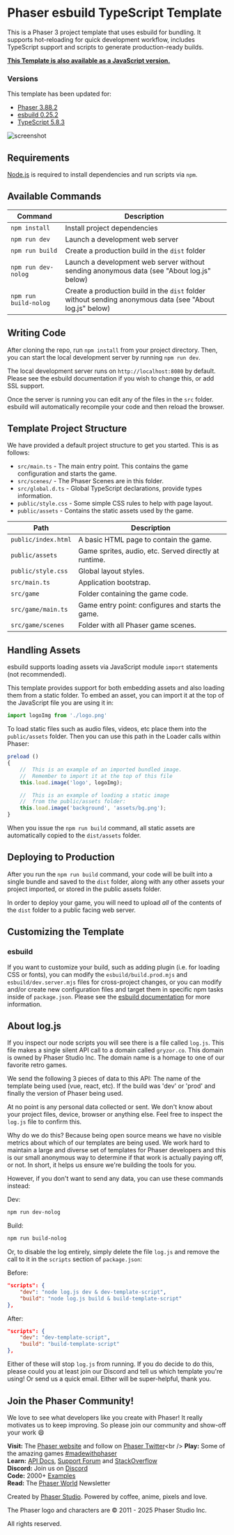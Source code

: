 # Phaser esbuild TypeScript Template

This is a Phaser 3 project template that uses esbuild for bundling. It supports hot-reloading for quick development workflow, includes TypeScript support and scripts to generate production-ready builds.

**[This Template is also available as a JavaScript version.](https://github.com/phaserjs/template-esbuild)**

### Versions

This template has been updated for:

- [Phaser 3.88.2](https://github.com/phaserjs/phaser)
- [esbuild 0.25.2](https://github.com/evanw/esbuild)
- [TypeScript 5.8.3](https://github.com/microsoft/TypeScript)

![screenshot](screenshot.png)

## Requirements

[Node.js](https://nodejs.org) is required to install dependencies and run scripts via `npm`.

## Available Commands

| Command | Description |
|---------|-------------|
| `npm install` | Install project dependencies |
| `npm run dev` | Launch a development web server |
| `npm run build` | Create a production build in the `dist` folder |
| `npm run dev-nolog` | Launch a development web server without sending anonymous data (see "About log.js" below) |
| `npm run build-nolog` | Create a production build in the `dist` folder without sending anonymous data (see "About log.js" below) |

## Writing Code

After cloning the repo, run `npm install` from your project directory. Then, you can start the local development server by running `npm run dev`.

The local development server runs on `http://localhost:8080` by default. Please see the esbuild documentation if you wish to change this, or add SSL support.

Once the server is running you can edit any of the files in the `src` folder. esbuild will automatically recompile your code and then reload the browser.

## Template Project Structure

We have provided a default project structure to get you started. This is as follows:

- `src/main.ts` - The main entry point. This contains the game configuration and starts the game.
- `src/scenes/` - The Phaser Scenes are in this folder.
- `src/global.d.ts` - Global TypeScript declarations, provide types information.
- `public/style.css` - Some simple CSS rules to help with page layout.
- `public/assets` - Contains the static assets used by the game.

| Path                         | Description                                                |
|------------------------------|------------------------------------------------------------|
| `public/index.html`          | A basic HTML page to contain the game.                     |
| `public/assets`              | Game sprites, audio, etc. Served directly at runtime.      |
| `public/style.css`           | Global layout styles.                                      |
| `src/main.ts`                | Application bootstrap.                                     |
| `src/game`                   | Folder containing the game code.                           |
| `src/game/main.ts`           | Game entry point: configures and starts the game.          |
| `src/game/scenes`            | Folder with all Phaser game scenes.                        |                                             |


## Handling Assets

esbuild supports loading assets via JavaScript module `import` statements (not recommended).

This template provides support for both embedding assets and also loading them from a static folder. To embed an asset, you can import it at the top of the JavaScript file you are using it in:

```js
import logoImg from './logo.png'
```

To load static files such as audio files, videos, etc place them into the `public/assets` folder. Then you can use this path in the Loader calls within Phaser:

```js
preload ()
{
    //  This is an example of an imported bundled image.
    //  Remember to import it at the top of this file
    this.load.image('logo', logoImg);

    //  This is an example of loading a static image
    //  from the public/assets folder:
    this.load.image('background', 'assets/bg.png');
}
```

When you issue the `npm run build` command, all static assets are automatically copied to the `dist/assets` folder.

## Deploying to Production

After you run the `npm run build` command, your code will be built into a single bundle and saved to the `dist` folder, along with any other assets your project imported, or stored in the public assets folder.

In order to deploy your game, you will need to upload *all* of the contents of the `dist` folder to a public facing web server.

## Customizing the Template

### esbuild

If you want to customize your build, such as adding plugin (i.e. for loading CSS or fonts), you can modify the `esbuild/build.prod.mjs` and `esbuild/dev.server.mjs` files for cross-project changes, or you can modify and/or create new configuration files and target them in specific npm tasks inside of `package.json`. Please see the [esbuild documentation](https://esbuild.github.io/api/) for more information.

## About log.js

If you inspect our node scripts you will see there is a file called `log.js`. This file makes a single silent API call to a domain called `gryzor.co`. This domain is owned by Phaser Studio Inc. The domain name is a homage to one of our favorite retro games.

We send the following 3 pieces of data to this API: The name of the template being used (vue, react, etc). If the build was 'dev' or 'prod' and finally the version of Phaser being used.

At no point is any personal data collected or sent. We don't know about your project files, device, browser or anything else. Feel free to inspect the `log.js` file to confirm this.

Why do we do this? Because being open source means we have no visible metrics about which of our templates are being used. We work hard to maintain a large and diverse set of templates for Phaser developers and this is our small anonymous way to determine if that work is actually paying off, or not. In short, it helps us ensure we're building the tools for you.

However, if you don't want to send any data, you can use these commands instead:

Dev:

```bash
npm run dev-nolog
```

Build:

```bash
npm run build-nolog
```

Or, to disable the log entirely, simply delete the file `log.js` and remove the call to it in the `scripts` section of `package.json`:

Before:

```json
"scripts": {
    "dev": "node log.js dev & dev-template-script",
    "build": "node log.js build & build-template-script"
},
```

After:

```json
"scripts": {
    "dev": "dev-template-script",
    "build": "build-template-script"
},
```

Either of these will stop `log.js` from running. If you do decide to do this, please could you at least join our Discord and tell us which template you're using! Or send us a quick email. Either will be super-helpful, thank you.

## Join the Phaser Community!

We love to see what developers like you create with Phaser! It really motivates us to keep improving. So please join our community and show-off your work 😄

**Visit:** The [Phaser website](https://phaser.io) and follow on [Phaser Twitter](https://twitter.com/phaser_)<br />
**Play:** Some of the amazing games [#madewithphaser](https://twitter.com/search?q=%23madewithphaser&src=typed_query&f=live)<br />
**Learn:** [API Docs](https://newdocs.phaser.io), [Support Forum](https://phaser.discourse.group/) and [StackOverflow](https://stackoverflow.com/questions/tagged/phaser-framework)<br />
**Discord:** Join us on [Discord](https://discord.gg/phaser)<br />
**Code:** 2000+ [Examples](https://labs.phaser.io)<br />
**Read:** The [Phaser World](https://phaser.io/community/newsletter) Newsletter<br />

Created by [Phaser Studio](mailto:support@phaser.io). Powered by coffee, anime, pixels and love.

The Phaser logo and characters are &copy; 2011 - 2025 Phaser Studio Inc.

All rights reserved.
